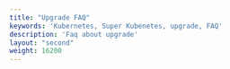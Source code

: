 ```yaml
---
title: "Upgrade FAQ"
keywords: 'Kubernetes, Super Kubenetes, upgrade, FAQ'
description: 'Faq about upgrade'
layout: "second"
weight: 16200
---
```

